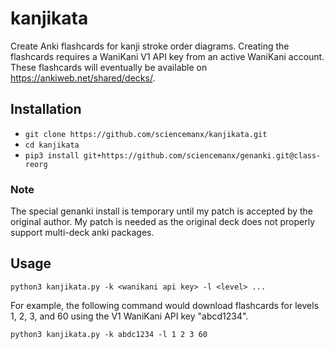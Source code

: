 # kanjikata
Create Anki flashcards for kanji stroke order diagrams. Creating the flashcards requires a WaniKani V1 API key from an active WaniKani account. These flashcards will eventually be available on https://ankiweb.net/shared/decks/.

## Installation

- `git clone https://github.com/sciencemanx/kanjikata.git`
- `cd kanjikata`
- `pip3 install git+https://github.com/sciencemanx/genanki.git@class-reorg`

### Note
The special genanki install is temporary until my patch is accepted by the
original author. My patch is needed as the original deck does not properly
support multi-deck anki packages.

## Usage

`python3 kanjikata.py -k <wanikani api key> -l <level> ...`

For example, the following command would download flashcards for levels 1, 2, 3,
and 60 using the V1 WaniKani API key "abcd1234".

`python3 kanjikata.py -k abdc1234 -l 1 2 3 60`
